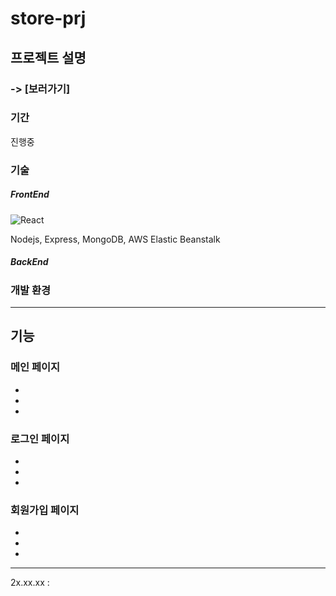 # store-prj


## 프로젝트 설명

### -> [보러가기]

### 기간 
진행중

### 기술
##### FrontEnd
<!-- ![JavaScript](https://img.shields.io/badge/javascript-%23323330.svg?style=for-the-badge&logo=javascript&logoColor=%23F7DF1E)  ![React](https://img.shields.io/badge/react-%2320232a.svg?style=for-the-badge&logo=react&logoColor=%2361DAFB)  <img alt="Redux" src="https://img.shields.io/badge/redux--toolkit-%23593d88.svg?style=for-the-badge&logo=redux&logoColor=white"/>  ![Styled Components](https://img.shields.io/badge/styled--components-DB7093?style=for-the-badge&logo=styled-components&logoColor=white)
-->
![React](https://img.shields.io/badge/react-%2320232a.svg?style=for-the-badge&logo=react&logoColor=%2361DAFB)

Nodejs, Express, MongoDB, AWS Elastic Beanstalk


##### BackEnd

### 개발 환경

----

## 기능

### 메인 페이지
 -
 -
 - 

### 로그인 페이지
 -
 -
 - 

### 회원가입 페이지
 -
 -
 - 
----

2x.xx.xx : 

